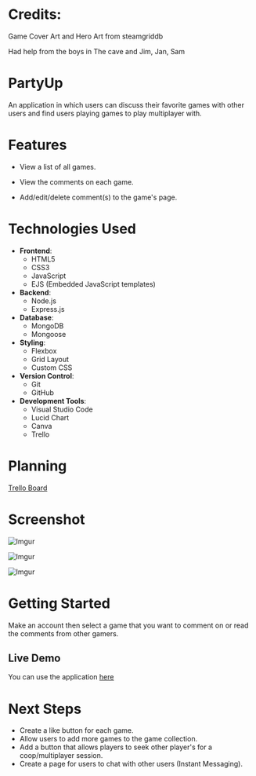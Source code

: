 # Credits:
Game Cover Art and Hero Art from steamgriddb

Had help from the boys in The cave and Jim, Jan, Sam

# PartyUp
An application in which users can discuss their favorite games with other users and find users playing games to play multiplayer with.


# Features

- View a list of all games.

- View the comments on each game.

- Add/edit/delete comment(s) to the game's page.

# Technologies Used
- **Frontend**: 
  - HTML5 
  - CSS3
  - JavaScript 
  - EJS (Embedded JavaScript templates)
- **Backend**: 
  - Node.js 
  - Express.js
- **Database**: 
  - MongoDB 
  - Mongoose
- **Styling**: 
  - Flexbox 
  - Grid Layout 
  - Custom CSS
- **Version Control**: 
  - Git 
  - GitHub
- **Development Tools**: 
  - Visual Studio Code
  - Lucid Chart
  - Canva
  - Trello

# Planning

[Trello Board](https://trello.com/b/l2Un5niJ/partyup)

# Screenshot

![Imgur](https://i.imgur.com/VSBSZDU.png)

![Imgur](https://i.imgur.com/gn9vNvc.png)

![Imgur](https://i.imgur.com/JVjehyG.png)

# Getting Started

Make an account then select a game that you want to comment on or read the comments from other gamers.

## Live Demo

You can use the application [here](https://moviestar-624ac53691a3.herokuapp.com/)

# Next Steps

- Create a like button for each game.
- Allow users to add more games to the game collection.
- Add a button that allows players to seek other player's for a coop/multiplayer session.
- Create a page for users to chat with other users (Instant Messaging).
